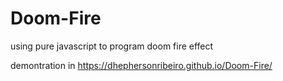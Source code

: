 # Doom-Fire

using pure javascript to program doom fire effect

demontration in https://dhephersonribeiro.github.io/Doom-Fire/


